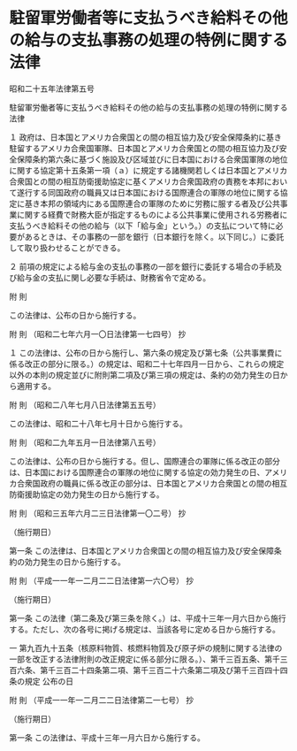 # 駐留軍労働者等に支払うべき給料その他の給与の支払事務の処理の特例に関する法律

昭和二十五年法律第五号

駐留軍労働者等に支払うべき給料その他の給与の支払事務の処理の特例に関する法律

１ 政府は、日本国とアメリカ合衆国との間の相互協力及び安全保障条約に基き駐留するアメリカ合衆国軍隊、日本国とアメリカ合衆国との間の相互協力及び安全保障条約第六条に基づく施設及び区域並びに日本国における合衆国軍隊の地位に関する協定第十五条第一項（ａ）に規定する諸機関若しくは日本国とアメリカ合衆国との間の相互防衛援助協定に基くアメリカ合衆国政府の責務を本邦において遂行する同国政府の職員又は日本国における国際連合の軍隊の地位に関する協定に基き本邦の領域内にある国際連合の軍隊のために労務に服する者及び公共事業に関する経費で財務大臣が指定するものによる公共事業に使用される労務者に支払うべき給料その他の給与（以下「給与金」という。）の支払について特に必要があるときは、その事務の一部を銀行（日本銀行を除く。以下同じ。）に委託して取り扱わせることができる。

２ 前項の規定による給与金の支払の事務の一部を銀行に委託する場合の手続及び給与金の支払に関し必要な手続は、財務省令で定める。

附 則

この法律は、公布の日から施行する。

附 則 （昭和二七年六月一〇日法律第一七四号） 抄

１ この法律は、公布の日から施行し、第六条の規定及び第七条（公共事業費に係る改正の部分に限る。）の規定は、昭和二十七年四月一日から、これらの規定以外の本則の規定並びに附則第二項及び第三項の規定は、条約の効力発生の日から適用する。

附 則 （昭和二八年七月八日法律第五五号）

この法律は、昭和二十八年七月十日から施行する。

附 則 （昭和二九年五月一日法律第八五号）

この法律は、公布の日から施行する。但し、国際連合の軍隊に係る改正の部分は、日本国における国際連合の軍隊の地位に関する協定の効力発生の日、アメリカ合衆国政府の職員に係る改正の部分は、日本国とアメリカ合衆国との間の相互防衛援助協定の効力発生の日から施行する。

附 則 （昭和三五年六月二三日法律第一〇二号） 抄

（施行期日）

第一条 この法律は、日本国とアメリカ合衆国との間の相互協力及び安全保障条約の効力発生の日から施行する。

附 則 （平成一一年一二月二二日法律第一六〇号） 抄

（施行期日）

第一条 この法律（第二条及び第三条を除く。）は、平成十三年一月六日から施行する。ただし、次の各号に掲げる規定は、当該各号に定める日から施行する。

一 第九百九十五条（核原料物質、核燃料物質及び原子炉の規制に関する法律の一部を改正する法律附則の改正規定に係る部分に限る。）、第千三百五条、第千三百六条、第千三百二十四条第二項、第千三百二十六条第二項及び第千三百四十四条の規定 公布の日

附 則 （平成一一年一二月二二日法律第二一七号） 抄

（施行期日）

第一条 この法律は、平成十三年一月六日から施行する。
